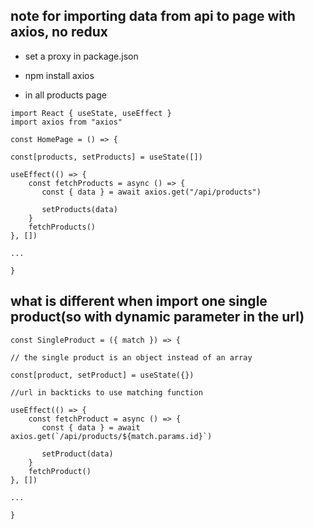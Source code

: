 ## note for importing data from api to page with axios, no redux

* set a proxy in package.json

* npm install axios

* in all products page
```
import React { useState, useEffect }
import axios from "axios"

const HomePage = () => {

const[products, setProducts] = useState([])

useEffect(() => {
    const fetchProducts = async () => {
       const { data } = await axios.get("/api/products") 

       setProducts(data)
    }
    fetchProducts()
}, [])

...

}
```

## what is different when import one single product(so with dynamic parameter in the url) 

```
const SingleProduct = ({ match }) => {

// the single product is an object instead of an array

const[product, setProduct] = useState({})

//url in backticks to use matching function

useEffect(() => {
    const fetchProduct = async () => {
       const { data } = await axios.get(`/api/products/${match.params.id}`) 

       setProduct(data)
    }
    fetchProduct()
}, [])

...

}
```

